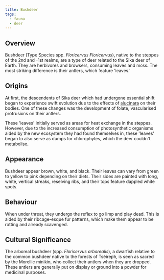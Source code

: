```yaml
---
title: Bushdeer
tags:
  - fauna
  - deer
---
```

## Overview
Bushdeer (Type Species spp. *Floricervus Floricervus*), native to the steppes of the 2nd and -1st realms, are a type of deer related to the Sika deer of Earth. They are herbivores and browsers, consuming leaves and moss. The most striking difference is their antlers, which feature 'leaves.'
## Origins
At first, the descendents of Sika deer which had undergone essential shift began to experience swift evolution due to the effects of [alucinara](cosmology/alucinara.md) on their bodies. One of these changes was the development of folate, vascularised protrusions on their antlers.

These 'leaves' initially served as areas for heat exchange in the steppes. However, due to the increased consumption of photosynthetic organisms aided by the new ecosystem they had found themselves in, these 'leaves' began to also serve as dumps for chlorophytes, which the deer couldn't metabolise.
## Appearance
Bushdeer appear brown, white, and black. Their leaves can vary from green to yellow to pink depending on their diets. Their sides are painted with long, white, vertical streaks, reselving ribs, and their tops feature dappled white spots.
## Behaviour
When under threat, they undergo the reflex to go limp and play dead. This is aided by their ribcage-esque fur patterns, which make them appear to be rotting and already scavenged.
## Cultural Significance
The arboreal bushdeer (spp. *Floricervus arborealis*), a dwarfish relative to the common bushdeer native to the forests of Tséireph, is seen as sacred by the Morellic minikin, who collect their antlers when they are dropped. These antlers are generally put on display or ground into a powder for medicinal purposes.